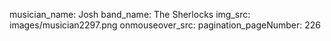 musician_name: Josh
band_name: The Sherlocks
img_src: images/musician2297.png
onmouseover_src: 
pagination_pageNumber: 226